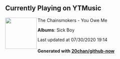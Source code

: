 ## Currently Playing on YTMusic

[<img align="left" width="100" src="https://lh3.googleusercontent.com/lGx3KnRU7kYkeooolsSW6Y3FpYe-EelcZLWLAmdyWUdEmNunkwUtgWmHlcDsYOFuJdl2WDkyW5F830A5eA">](https://music.youtube.com/channel/UCQgUHOPJJrmzCjExg-ISupA)

The Chainsmokers - You Owe Me

**Albums**: Sick Boy

Last updated at 07/30/2020 19:14

#### Generated with [20chan/github-now](https://github.com/20chan/github-now)


<!--
**20chan/20chan** is a ✨ _special_ ✨ repository because its `README.md` (this file) appears on your GitHub profile.

Here are some ideas to get you started:

- 🔭 I’m currently working on ...
- 🌱 I’m currently learning ...
- 👯 I’m looking to collaborate on ...
- 🤔 I’m looking for help with ...
- 💬 Ask me about ...
- 📫 How to reach me: ...
- 😄 Pronouns: ...
- ⚡ Fun fact: ...
-->
